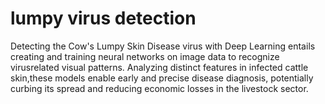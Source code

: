 # lumpy virus detection
Detecting the Cow's Lumpy Skin Disease virus with Deep Learning entails creating and training neural networks on image data to recognize virusrelated visual patterns. Analyzing distinct features in infected cattle skin,these models enable early and precise disease diagnosis, potentially curbing its spread and reducing economic losses in the livestock sector.

